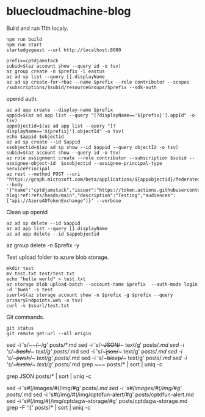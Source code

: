 # bluecloudmachine-blog

Build and run 11th localy.

~~~ text
npm run build
npm run start
startedgeguest --url http://localhost:8080
~~~



~~~ text
prefix=cptdjamstack
subid=$(az account show --query id -o tsv)
az group create -n $prefix -l eastus
az ad sp list --query [].displayName
az ad sp create-for-rbac --name $prefix --role contributor --scopes /subscriptions/$subid/resourceGroups/$prefix --sdk-auth
~~~



openid auth.

~~~ text
az ad app create --display-name $prefix
appid=$(az ad app list --query "[?displayName=='${prefix}'].appId" -o tsv)
appobjectid=$(az ad app list --query "[?displayName=='${prefix}'].objectId" -o tsv)
echo $appid $objectid
az ad sp create --id $appid
ssobjectid=$(az ad sp show --id $appid --query objectId -o tsv) 
subid=$(az account show --query id -o tsv)
az role assignment create --role contributor --subscription $subid --assignee-object-id  $ssobjectid --assignee-principal-type ServicePrincipal
az rest --method POST --uri "https://graph.microsoft.com/beta/applications/${appobjectid}/federatedIdentityCredentials" --body '{"name":"cptdjamstack","issuer":"https://token.actions.githubusercontent.com","subject":"repo:cpinotossi/bluecloudmachine-blog:ref:refs/heads/main","description":"Testing","audiences":["api://AzureADTokenExchange"]}' --verbose
~~~

Clean up openid

~~~ text
az ad sp delete --id $appid
az ad app list --query [].displayName
az ad app delete --id $appobjectid
~~~

az group delete -n $prefix -y





Test upload folder to azure blob storage.

~~~ text
mkdir test
mv test.txt test/test.txt
echo "hello world" > test.txt
az storage blob upload-batch --account-name $prefix  --auth-mode login -d '$web' -s test
ssurl=$(az storage account show -n $prefix -g $prefix --query primaryEndpoints.web -o tsv)
curl -v $ssurl/test.txt
~~~

Git commands.

~~~ text
git status
git remote get-url --all origin
~~~





sed -i 's/~~~~/~~~/g' posts/*.md
sed -i 's/~~~JSON/~~~ text/g' posts/*.md
sed -i 's/~~~bash/~~~ text/g' posts/*.md
sed -i 's/~~~json/~~~ text/g' posts/*.md
sed -i 's/~~~pwsh/~~~ text/g' posts/*.md
sed -i 's/~~~bicep/~~~ text/g' posts/*.md
sed -i 's/~~~kusto/~~~ text/g' posts/*.md
grep ~~~ posts/* | sort | uniq -c

grep JSON posts/* | sort | uniq -c

sed -i 's#(/images/#(/img/#g' posts/*.md
sed -i 's#(images/#(/img/#g' posts/*.md
sed -i 's#(/img/#(/img/cptdfun-alert/#g' posts/cptdfun-alert.md
sed -i 's#(/img/#(/img/cptdagw-storage/#g' posts/cptdagw-storage.md
grep -F '![' posts/* | sort | uniq -c



